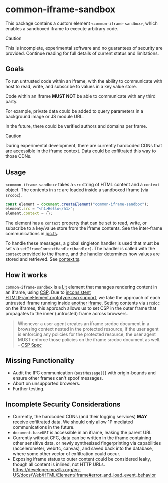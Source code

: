 # common-iframe-sandbox

This package contains a custom element `<common-iframe-sandbox>`, which enables
a sandboxed iframe to execute arbitrary code.

> [!CAUTION]
> This is incomplete, experimental software and no guarantees of security are
> provided. Continue reading for full details of current status and limitations.

## Goals

To run untrusted code within an iframe, with the ability to communicate with
host to read, write, and subscribe to values in a key value store.

Code within an iframe **MUST NOT** be able to communicate with any third party.

For example, private data could be added to query parameters in a background
image or JS module URL.

In the future, there could be verified authors and domains per frame.

> [!CAUTION]
> During experimental development, there are currently hardcoded CDNs that are
> accessible in the iframe context. Data could be exfiltrated this way to those
> CDNs.

## Usage

`<common-iframe-sandbox>` takes a `src` string of HTML content and a `context`
object. The contents in `src` are loaded inside a sandboxed iframe (via
`srcdoc`).

```js
const element = document.createElement("common-iframe-sandbox");
element.src = "<h1>Hello</h1>";
element.context = {};
```

The element has a `context` property that can be set to read, write, or
subscribe to a key/value store from the iframe contents. See the inter-frame
communications in
[ipc.ts](/typescript/packages/common-iframe-sandbox/src/ipc.ts).

To handle these messages, a global singleton handler is used that must be set
via `setIframeContextHandler(handler)`. The handler is called with the `context`
provided to the iframe, and the handler determines how values are stored and
retrieved. See
[context.ts](/typescript/packages/common-iframe-sandbox/src/context.ts).

## How it works

`common-iframe-sandbox` is a [Lit] element that manages rendering content in an
iframe, using [CSP]. Due to
[inconsistent HTMLIFrameElement.prototype.csp support](https://caniuse.com/mdn-html_elements_iframe_csp),
we take the approach of each untrusted iframe running inside
[another iframe](/typescript/packages/common-iframe-sandbox/src/outer-frame.ts).
Setting contents via `srcdoc` on the iframes, this approach allows us to set CSP
in the outer frame that propagates to the inner (untrusted) frame across
browsers.

> Whenever a user agent creates an iframe srcdoc document in a browsing context
> nested in the protected resource, if the user agent is enforcing any policies
> for the protected resource, the user agent MUST enforce those policies on the
> iframe srcdoc document as well. -
> [CSP Spec](https://www.w3.org/TR/CSP2/#processing-model-iframe-srcdoc)

## Missing Functionality

- Audit the IPC communication (`postMessage()`) with origin-bounds and ensure
  other frames can't spoof messages.
- Abort on unsupported browsers.
- Further testing.

## Incomplete Security Considerations

- Currently, the hardcoded CDNs (and their logging services) **MAY** receive
  exfiltrated data. We should only allow 1P mediated communications in the
  future.
- `document.baseURI` is accessible in an iframe, leaking the parent URL
- Currently without CFC, data can be written in the iframe containing other
  sensitive data, or newly synthesized fingerprinting via capabilities
  (accelerometer, webrtc, canvas), and saved back into the database, where some
  other vector of exfiltration could occur.
- Exposing iframe status to outer content could be considered leaky, though all
  content is inlined, not HTTP URLs.
  https://developer.mozilla.org/en-US/docs/Web/HTML/Element/iframe#error_and_load_event_behavior

[Lit]: https://lit.dev/
[CSP]: https://developer.mozilla.org/en-US/docs/Web/HTTP/CSP
